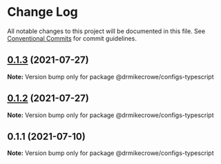 # Change Log

All notable changes to this project will be documented in this file.
See [Conventional Commits](https://conventionalcommits.org) for commit guidelines.

## [0.1.3](https://github.com/drmikecrowe/configs/compare/@drmikecrowe/configs-typescript@0.1.2...@drmikecrowe/configs-typescript@0.1.3) (2021-07-27)

**Note:** Version bump only for package @drmikecrowe/configs-typescript

## [0.1.2](https://github.com/drmikecrowe/configs/compare/@drmikecrowe/configs-typescript@0.1.1...@drmikecrowe/configs-typescript@0.1.2) (2021-07-27)

**Note:** Version bump only for package @drmikecrowe/configs-typescript

## 0.1.1 (2021-07-10)

**Note:** Version bump only for package @drmikecrowe/configs-typescript
